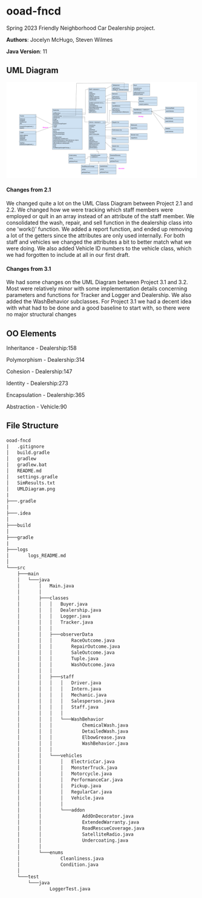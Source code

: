 # ooad-fncd

Spring 2023 Friendly Neighborhood Car Dealership project.

**Authors**: Jocelyn McHugo, Steven Wilmes

**Java Version**: 11

## UML Diagram

![](UMLDiagram.png)

#### Changes from 2.1

We changed quite a lot on the UML Class Diagram between Project 2.1 and 2.2. We changed how we were tracking which staff
members were employed or quit in an array instead of an attribute of the staff member. We consolidated the wash, repair,
and sell function in the dealership class into one 'work()' function. We added a report function, and ended up removing
a lot of the getters since the attributes are only used internally. For both staff and vehicles we changed the
attributes a bit to better match what we were doing. We also added Vehicle ID numbers to the vehicle class, which we had
forgotten to include at all in our first draft.

#### Changes from 3.1
We had some changes on the UML Diagram between Project 3.1 and 3.2. Most were relatively minor with some implementation details concerning parameters and functions for Tracker and Logger and Dealership. We also added the WashBehavior subclasses. For Project 3.1 we had a decent idea with what had to be done and a good baseline to start with, so there were no major structural changes
## OO Elements

Inheritance - Dealership:158

Polymorphism - Dealership:314

Cohesion - Dealership:147

Identity - Dealership:273

Encapsulation - Dealership:365

Abstraction - Vehicle:90

## File Structure

```
ooad-fncd
|   .gitignore
│   build.gradle
│   gradlew
│   gradlew.bat
│   README.md
│   settings.gradle
│   SimResults.txt
│   UMLDiagram.png
|
├───.gradle
│   
├───.idea
│   
├───build
│   
├───gradle
|
├───logs
│       logs_README.md
│
└───src
    ├───main
    │   └───java
    │       │   Main.java
    │       │
    │       ├───classes
    │       │   │   Buyer.java
    │       │   │   Dealership.java
    │       │   │   Logger.java
    │       │   │   Tracker.java
    │       │   │
    │       │   ├───observerData
    │       │   │       RaceOutcome.java
    │       │   │       RepairOutcome.java
    │       │   │       SaleOutcome.java
    │       │   │       Tuple.java
    │       │   │       WashOutcome.java
    │       │   │
    │       │   ├───staff
    │       │   │   │   Driver.java
    │       │   │   │   Intern.java
    │       │   │   │   Mechanic.java
    │       │   │   │   Salesperson.java
    │       │   │   │   Staff.java
    │       │   │   │
    │       │   │   └───WashBehavior
    │       │   │           ChemicalWash.java
    │       │   │           DetailedWash.java
    │       │   │           ElbowGrease.java
    │       │   │           WashBehavior.java
    │       │   │
    │       │   └───vehicles
    │       │       │   ElectricCar.java
    │       │       │   MonsterTruck.java
    │       │       │   Motorcycle.java
    │       │       │   PerformanceCar.java
    │       │       │   Pickup.java
    │       │       │   RegularCar.java
    │       │       │   Vehicle.java
    │       │       │
    │       │       └───addon
    │       │               AddOnDecorator.java
    │       │               ExtendedWarranty.java
    │       │               RoadRescueCoverage.java
    │       │               SatelliteRadio.java
    │       │               Undercoating.java
    │       │
    │       └───enums
    │               Cleanliness.java
    │               Condition.java
    │
    └───test
        └───java
                LoggerTest.java
```
